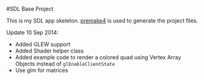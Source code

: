 #SDL Base Project

This is my SDL app skeleton.
[premake4](http://industriousone.com/premake) is used to generate the project files.

Update 10 Sep 2014:
- Added GLEW support
- Added Shader helper class
- Added example code to render a colored quad using Vertex Array Objects instead of `glEnableClientState`
- Use glm for matrices
